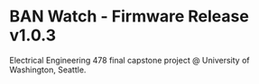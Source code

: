 # BAN Watch - Firmware Release v1.0.3

Electrical Engineering 478 final capstone project @ University of Washington, Seattle.<br>

